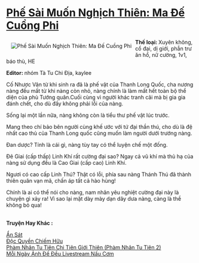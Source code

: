 <a href="https://utruyen.com/phe-sai-muon-nghich-thien-ma-de-cuong-phi/16146/" title="Phế Sài Muốn Nghịch Thiên: Ma Đế Cuồng Phi"><h1>Phế Sài Muốn Nghịch Thiên: Ma Đế Cuồng Phi</h1></a><div style="display:table"><img align="right" style="float: left; padding: 10px;" src="https://utruyen.com/images/story/200x260/phe-sai-muon-nghich-thien-ma-de-cuong-phi.jpg" alt="Phế Sài Muốn Nghịch Thiên: Ma Đế Cuồng Phi"><b>Thế loại: </b>Xuyên không, cổ đại, dị giới, phẫn trư ăn hổ, nữ cường, 1v1, báo thù, HE<p></p><b>Editor: </b>nhóm Tà Tu Chi Địa, kaylee<p></p>Cố Nhược Vân từ khi sinh ra đã là phế vật của Thanh Long Quốc, cha nương nàng đều mất từ khi nàng còn nhỏ, nàng chính là làm mất hết toàn bộ thể diện của phủ Tướng quân.Cuối cùng vì người khác tranh cãi mà bị gia gia đánh chết, cho dù đấy không phải lỗi của nàng.<p></p>Sống lại một lần nữa, nàng không còn là tiểu thư phế vật lúc trước.<p></p>Mang theo chí bảo bên người cùng khế ước với tứ đại thần thú, cho dù là đệ nhất cao thủ của Thanh Long quốc cũng muốn làm người dưới trướng nàng.<p></p>Đan dược? Tính là cái gì, nàng tùy tay có thể luyện chế một đống.<p></p>Đê Giai (cấp thấp) Linh Khí rất cường đại sao? Ngay cả vũ khí mà thủ hạ của nàng sử dụng đều là Cao Giai (cấp cao) Linh Khí.<p></p>Ngươi có cao cấp Linh Thú? Thật có lỗi, phía sau nàng Thánh Thú đã thành thiên quân vạn mã, chấn áp tất cả hào hùng!<p></p>Chính là ai có thể nói cho nàng, nam nhân yêu nghiệt cường đại này là chuyện gì xảy ra! Vì sao lại mặt dày mày dạn dây dưa nàng, càng là thề không bỏ qua!</div><p><br><b>Truyện Hay Khác :</b></p><a href="https://utruyen.com/an-sat/387/" alt="Ẩn Sát">Ẩn Sát</a><br/><a href="https://github.com/quanluxury/truyenhot/tree/master/truyenhay/2167/" alt="Độc Quyền Chiếm Hữu">Độc Quyền Chiếm Hữu</a><br/><a href="https://github.com/quanluxury/truyenhot/tree/master/truyenhay/17517/" alt="Phàm Nhân Tu Tiên Chi Tiên Giới Thiên (Phàm Nhân Tu Tiên 2)">Phàm Nhân Tu Tiên Chi Tiên Giới Thiên (Phàm Nhân Tu Tiên 2)</a><br/><a href="https://dammyh.wordpress.com/2019/11/07/moi-ngay-anh-de-deu-livestream-nau-com/" alt="Mỗi Ngày Ảnh Đế Đều Livestream Nấu Cơm">Mỗi Ngày Ảnh Đế Đều Livestream Nấu Cơm</a><br/>